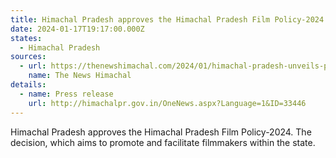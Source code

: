 ```yaml
---
title: Himachal Pradesh approves the Himachal Pradesh Film Policy-2024
date: 2024-01-17T19:17:00.000Z
states:
  - Himachal Pradesh
sources:
  - url: https://thenewshimachal.com/2024/01/himachal-pradesh-unveils-progressive-film-policy-2024-to-empower-local-filmmakers/
    name: The News Himachal
details:
  - name: Press release
    url: http://himachalpr.gov.in/OneNews.aspx?Language=1&ID=33446
---
```

Himachal Pradesh approves the Himachal Pradesh Film Policy-2024. The decision, which aims to promote and facilitate filmmakers within the state.
